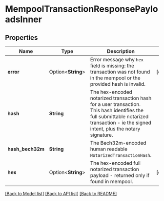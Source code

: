 # MempoolTransactionResponsePayloadsInner

## Properties

Name | Type | Description | Notes
------------ | ------------- | ------------- | -------------
**error** | Option<**String**> | Error message why `hex` field is missing: the transaction was not found in the mempool or the provided hash is invalid.  | [optional]
**hash** | **String** | The hex-encoded notarized transaction hash for a user transaction. This hash identifies the full submittable notarized transaction - ie the signed intent, plus the notary signature.  | 
**hash_bech32m** | **String** | The Bech32m-encoded human readable `NotarizedTransactionHash`. | 
**hex** | Option<**String**> | The hex-encoded full notarized transaction payload - returned only if found in mempool. | [optional]

[[Back to Model list]](../README.md#documentation-for-models) [[Back to API list]](../README.md#documentation-for-api-endpoints) [[Back to README]](../README.md)


